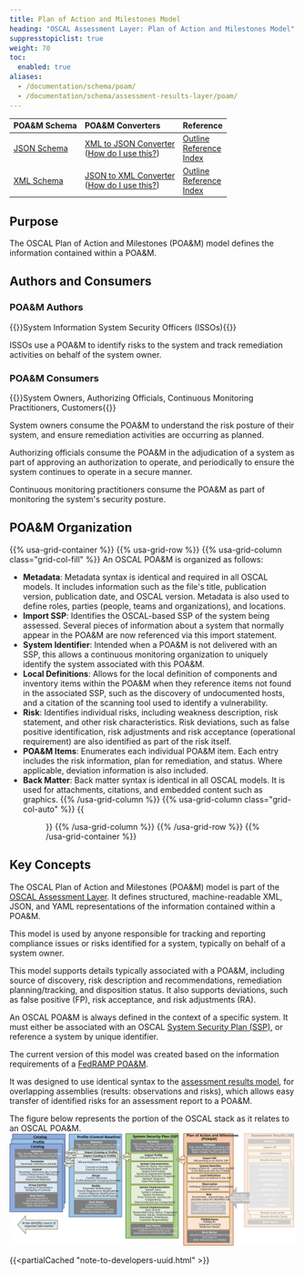 ```yaml
---
title: Plan of Action and Milestones Model
heading: "OSCAL Assessment Layer: Plan of Action and Milestones Model"
suppresstopiclist: true
weight: 70
toc:
  enabled: true
aliases:
  - /documentation/schema/poam/
  - /documentation/schema/assessment-results-layer/poam/
---
```


| POA&M Schema | POA&M Converters | Reference
|:--- |:--- |:--- |
| [JSON Schema](https://raw.githubusercontent.com/usnistgov/OSCAL/main/json/schema/oscal_poam_schema.json) | [XML to JSON Converter](https://raw.githubusercontent.com/usnistgov/OSCAL/main/json/convert/oscal_poam_xml-to-json-converter.xsl)<br />([How do I use this?](https://github.com/usnistgov/OSCAL/tree/main/json#converting-oscal-xml-content-to-json)) | [Outline](/reference/latest/plan-of-action-and-milestones/json-outline/)<br />[Reference](/reference/latest/plan-of-action-and-milestones/json-reference/)<br />[Index](/reference/latest/plan-of-action-and-milestones/json-index/) |
| [XML Schema](https://raw.githubusercontent.com/usnistgov/OSCAL/main/xml/schema/oscal_poam_schema.xsd) | [JSON to XML Converter](https://raw.githubusercontent.com/usnistgov/OSCAL/main/xml/convert/oscal_poam_json-to-xml-converter.xsl)<br />([How do I use this?](https://github.com/usnistgov/OSCAL/tree/main/xml#converting-oscal-json-content-to-xml)) | [Outline](/reference/latest/plan-of-action-and-milestones/xml-outline/)<br />[Reference](/reference/latest/plan-of-action-and-milestones/xml-reference/)<br />[Index](/reference/latest/plan-of-action-and-milestones/xml-index/) |

## Purpose

The OSCAL Plan of Action and Milestones (POA&M) model defines the information contained within a POA&M.

## Authors and Consumers

### POA&M Authors

{{<callout>}}System Information System Security Officers (ISSOs){{</callout>}}

ISSOs use a POA&M to identify risks to the system and track remediation activities on behalf of the system owner.

### POA&M Consumers

{{<callout>}}System Owners, Authorizing Officials, Continuous Monitoring Practitioners, Customers{{</callout>}}

System owners consume the POA&M to understand the risk posture of their system, and ensure remediation activities are occurring as planned.

Authorizing officials consume the POA&M in the adjudication of a system as part of approving an authorization to operate, and periodically to ensure the system continues to operate in a secure manner.

Continuous monitoring practitioners consume the POA&M as part of monitoring the system's security posture.

##  POA&M Organization

{{% usa-grid-container %}}
{{% usa-grid-row %}}
{{% usa-grid-column class="grid-col-fill" %}}
An OSCAL POA&M is organized as follows:
- **Metadata**: Metadata syntax is identical and required in all OSCAL models. It includes information such as the file's title, publication version, publication date, and OSCAL version. Metadata is also used to define roles, parties (people, teams and organizations), and locations.
- **Import SSP**: Identifies the OSCAL-based SSP of the system being assessed. Several pieces of information about a system that normally appear in the POA&M are now referenced via this import statement.
- **System Identifier**: Intended when a POA&M is not delivered with an SSP, this allows a continuous monitoring organization to uniquely identify the system associated with this POA&M.
- **Local Definitions**: Allows for the local definition of components and inventory items within the POA&M when they reference items not found in the associated SSP, such as the discovery of undocumented hosts, and a citation of the scanning tool used to identify a vulnerability.
- **Risk**: Identifies individual risks, including weakness description, risk statement, and other risk characteristics. Risk deviations, such as false positive identification, risk adjustments and risk acceptance (operational requirement) are also identified as part of the risk itself.
- **POA&M Items**: Enumerates each individual POA&M item. Each entry includes the risk information, plan for remediation, and status. Where applicable, deviation information is also included.
- **Back Matter**: Back matter syntax is identical in all OSCAL models. It is used for attachments, citations, and embedded content such as graphics.
{{% /usa-grid-column %}}
{{% usa-grid-column class="grid-col-auto" %}}
{{<figure src="poam-model.svg" alt="A diagram of the plan of actions and milestones model. As described in the text, within the larger plan of actions and milestones model box, it shows a metadata at the top, followed by an import SSP box, objectives box, assessment subject box, assessment assets box, assessment activities box, and finally a back matter box." class="maxw-full margin-top-0">}}
{{% /usa-grid-column %}}
{{% /usa-grid-row %}}
{{% /usa-grid-container %}}

## Key Concepts

The OSCAL Plan of Action and Milestones (POA&M) model is part of the [OSCAL Assessment Layer](../). It defines structured, machine-readable XML, JSON, and YAML representations of the information contained within a POA&M.

This model is used by anyone responsible for tracking and reporting compliance issues or risks identified for a system, typically on behalf of a system owner.

This model supports details typically associated with a POA&M, including source of discovery, risk description and recommendations, remediation planning/tracking, and disposition status. It also supports deviations, such as false positive (FP), risk acceptance, and risk adjustments (RA).

An OSCAL POA&M is always defined in the context of a specific system. It must either be associated with an OSCAL [System Security Plan (SSP)](../../implementation/ssp/), or reference a system by unique identifier.

The current version of this model was created based on the information requirements of a [FedRAMP POA&M](https://www.fedramp.gov/assets/resources/templates/FedRAMP-POAM-Template.xlsm).

It was designed to use identical syntax to the [assessment results model](../assessment-results/), for overlapping assemblies (results: observations and risks), which allows easy transfer of identified risks for an assessment report to a POA&M.

The figure below represents the portion of the OSCAL stack as it relates to an OSCAL POA&M.
![A diagram representing the OSCAL stack from a system security plan's perspective.](OSCAL-stack-POAM.svg)

{{<partialCached "note-to-developers-uuid.html" >}}
